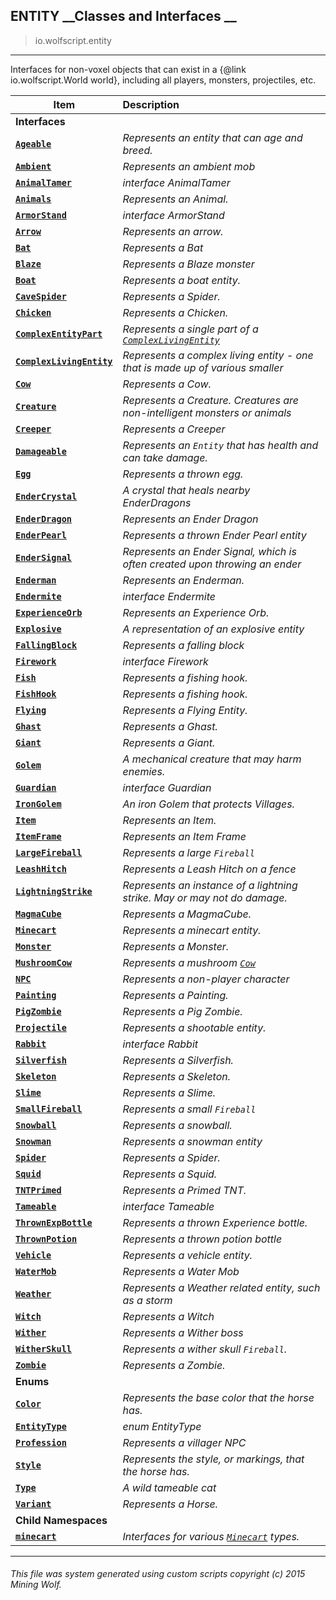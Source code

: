 ## ENTITY __Classes and Interfaces __

>io.wolfscript.entity

---

Interfaces for non-voxel objects that can exist in a {@link io.wolfscript.World world}, including all players, monsters, projectiles, etc.

Item | Description   
--- | :--- 
__Interfaces__|
__[`Ageable`](Ageable.md)__ | _Represents an entity that can age and breed._ 
__[`Ambient`](Ambient.md)__ | _Represents an ambient mob_ 
__[`AnimalTamer`](AnimalTamer.md)__ | _interface AnimalTamer_ 
__[`Animals`](Animals.md)__ | _Represents an Animal._ 
__[`ArmorStand`](ArmorStand.md)__ | _interface ArmorStand_ 
__[`Arrow`](Arrow.md)__ | _Represents an arrow._ 
__[`Bat`](Bat.md)__ | _Represents a Bat_ 
__[`Blaze`](Blaze.md)__ | _Represents a Blaze monster_ 
__[`Boat`](Boat.md)__ | _Represents a boat entity._ 
__[`CaveSpider`](CaveSpider.md)__ | _Represents a Spider._ 
__[`Chicken`](Chicken.md)__ | _Represents a Chicken._ 
__[`ComplexEntityPart`](ComplexEntityPart.md)__ | _Represents a single part of a [`ComplexLivingEntity`](ComplexLivingEntity.md)_ 
__[`ComplexLivingEntity`](ComplexLivingEntity.md)__ | _Represents a complex living entity - one that is made up of various smaller_ 
__[`Cow`](Cow.md)__ | _Represents a Cow._ 
__[`Creature`](Creature.md)__ | _Represents a Creature. Creatures are non-intelligent monsters or animals_ 
__[`Creeper`](Creeper.md)__ | _Represents a Creeper_ 
__[`Damageable`](Damageable.md)__ | _Represents an `Entity` that has health and can take damage._ 
__[`Egg`](Egg.md)__ | _Represents a thrown egg._ 
__[`EnderCrystal`](EnderCrystal.md)__ | _A crystal that heals nearby EnderDragons_ 
__[`EnderDragon`](EnderDragon.md)__ | _Represents an Ender Dragon_ 
__[`EnderPearl`](EnderPearl.md)__ | _Represents a thrown Ender Pearl entity_ 
__[`EnderSignal`](EnderSignal.md)__ | _Represents an Ender Signal, which is often created upon throwing an ender_ 
__[`Enderman`](Enderman.md)__ | _Represents an Enderman._ 
__[`Endermite`](Endermite.md)__ | _interface Endermite_ 
__[`ExperienceOrb`](ExperienceOrb.md)__ | _Represents an Experience Orb._ 
__[`Explosive`](Explosive.md)__ | _A representation of an explosive entity_ 
__[`FallingBlock`](FallingBlock.md)__ | _Represents a falling block_ 
__[`Firework`](Firework.md)__ | _interface Firework_ 
__[`Fish`](Fish.md)__ | _Represents a fishing hook._ 
__[`FishHook`](FishHook.md)__ | _Represents a fishing hook._ 
__[`Flying`](Flying.md)__ | _Represents a Flying Entity._ 
__[`Ghast`](Ghast.md)__ | _Represents a Ghast._ 
__[`Giant`](Giant.md)__ | _Represents a Giant._ 
__[`Golem`](Golem.md)__ | _A mechanical creature that may harm enemies._ 
__[`Guardian`](Guardian.md)__ | _interface Guardian_ 
__[`IronGolem`](IronGolem.md)__ | _An iron Golem that protects Villages._ 
__[`Item`](Item.md)__ | _Represents an Item._ 
__[`ItemFrame`](ItemFrame.md)__ | _Represents an Item Frame_ 
__[`LargeFireball`](LargeFireball.md)__ | _Represents a large `Fireball`_ 
__[`LeashHitch`](LeashHitch.md)__ | _Represents a Leash Hitch on a fence_ 
__[`LightningStrike`](LightningStrike.md)__ | _Represents an instance of a lightning strike. May or may not do damage._ 
__[`MagmaCube`](MagmaCube.md)__ | _Represents a MagmaCube._ 
__[`Minecart`](Minecart.md)__ | _Represents a minecart entity._ 
__[`Monster`](Monster.md)__ | _Represents a Monster._ 
__[`MushroomCow`](MushroomCow.md)__ | _Represents a mushroom [`Cow`](Cow.md)_ 
__[`NPC`](NPC.md)__ | _Represents a non-player character_ 
__[`Painting`](Painting.md)__ | _Represents a Painting._ 
__[`PigZombie`](PigZombie.md)__ | _Represents a Pig Zombie._ 
__[`Projectile`](Projectile.md)__ | _Represents a shootable entity._ 
__[`Rabbit`](Rabbit.md)__ | _interface Rabbit_ 
__[`Silverfish`](Silverfish.md)__ | _Represents a Silverfish._ 
__[`Skeleton`](Skeleton.md)__ | _Represents a Skeleton._ 
__[`Slime`](Slime.md)__ | _Represents a Slime._ 
__[`SmallFireball`](SmallFireball.md)__ | _Represents a small `Fireball`_ 
__[`Snowball`](Snowball.md)__ | _Represents a snowball._ 
__[`Snowman`](Snowman.md)__ | _Represents a snowman entity_ 
__[`Spider`](Spider.md)__ | _Represents a Spider._ 
__[`Squid`](Squid.md)__ | _Represents a Squid._ 
__[`TNTPrimed`](TNTPrimed.md)__ | _Represents a Primed TNT._ 
__[`Tameable`](Tameable.md)__ | _interface Tameable_ 
__[`ThrownExpBottle`](ThrownExpBottle.md)__ | _Represents a thrown Experience bottle._ 
__[`ThrownPotion`](ThrownPotion.md)__ | _Represents a thrown potion bottle_ 
__[`Vehicle`](Vehicle.md)__ | _Represents a vehicle entity._ 
__[`WaterMob`](WaterMob.md)__ | _Represents a Water Mob_ 
__[`Weather`](Weather.md)__ | _Represents a Weather related entity, such as a storm_ 
__[`Witch`](Witch.md)__ | _Represents a Witch_ 
__[`Wither`](Wither.md)__ | _Represents a Wither boss_ 
__[`WitherSkull`](WitherSkull.md)__ | _Represents a wither skull `Fireball`._ 
__[`Zombie`](Zombie.md)__ | _Represents a Zombie._ 
__Enums__|
__[`Color`](Color.md)__ | _Represents the base color that the horse has._ 
__[`EntityType`](EntityType.md)__ | _enum EntityType_ 
__[`Profession`](Profession.md)__ | _Represents a villager NPC_ 
__[`Style`](Style.md)__ | _Represents the style, or markings, that the horse has._ 
__[`Type`](Type.md)__ | _A wild tameable cat_ 
__[`Variant`](Variant.md)__ | _Represents a Horse._ 
__Child Namespaces__|
__[`minecart`](minecart/0.md)__ | _Interfaces for various [`Minecart`](Minecart.md) types._ 



---



###### This file was system generated using custom scripts copyright (c) 2015 Mining Wolf.
	

